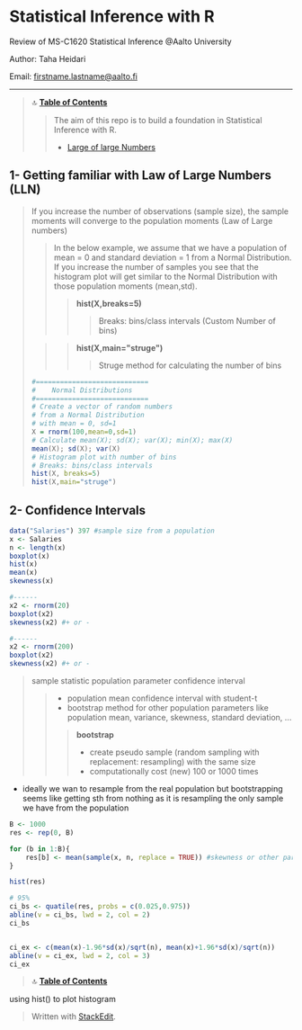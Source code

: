 # Statistical Inference with R
Review of MS-C1620 Statistical Inference @Aalto University

Author:  Taha Heidari

Email: firstname.lastname@aalto.fi

---

<a id='TOC'></a>

>🔝	<a href='#TOC'><b>Table of Contents</b></a>
>> The aim of this repo is to build a foundation in  Statistical Inference with R. 
>> * <a href='#1.0'> Large of large Numbers</a>




<a id='1.0'></a>
## 1- Getting familiar with Law of Large Numbers (LLN)
> If you increase the number of observations (sample size), the sample moments will converge to the population moments (Law of Large numbers)
>> In the below example, we assume that we have a population of mean = 0 and standard deviation = 1 from a Normal Distribution. If you increase the number of samples you see that the histogram plot will get similar to the Normal Distribution with those population moments (mean,std). 
>>>**hist(X,breaks=5)**
>>>>Breaks: bins/class intervals (Custom Number of bins)
>
>>>**hist(X,main="struge")** 
>>>>Struge method for calculating the number of bins
> ```R
> #============================
> #    Normal Distributions
> #============================
> # Create a vector of random numbers
> # from a Normal Distribution
> # with mean = 0, sd=1
> X = rnorm(100,mean=0,sd=1)
> # Calculate mean(X); sd(X); var(X); min(X); max(X)
> mean(X); sd(X); var(X)
> # Histogram plot with number of bins
> # Breaks: bins/class intervals 
> hist(X, breaks=5) 
> hist(X,main="struge")
> ```


## 2- Confidence Intervals
```R
data("Salaries") 397 #sample size from a population
x <- Salaries
n <- length(x)
boxplot(x)
hist(x)
mean(x)
skewness(x)

#------
x2 <- rnorm(20)
boxplot(x2)
skewness(x2) #+ or -

#------
x2 <- rnorm(200)
boxplot(x2)
skewness(x2) #+ or -
```

> sample statistic
> population parameter
> confidence interval 
> > * population mean confidence interval with student-t
> > * bootstrap method for other population parameters like population mean, variance, skewness, standard deviation, ...
> > > **bootstrap**
>> > * create pseudo sample (random sampling with replacement: resampling) with the same size 
>> > * computationally cost (new) 100 or 1000 times
* ideally we wan to resample from the real population but bootstrapping seems like getting sth from nothing as it is resampling the only sample we have from the population 


```R
B <- 1000
res <- rep(0, B)

for (b in 1:B){
	res[b] <- mean(sample(x, n, replace = TRUE)) #skewness or other parameters
}

hist(res)

# 95%
ci_bs <- quatile(res, probs = c(0.025,0.975))
abline(v = ci_bs, lwd = 2, col = 2)
ci_bs


ci_ex <- c(mean(x)-1.96*sd(x)/sqrt(n), mean(x)+1.96*sd(x)/sqrt(n))
abline(v = ci_ex, lwd = 2, col = 3)
ci_ex
```

>🔝	<a href='#TOC'><b>Table of Contents</b></a>

using hist() to plot histogram

> Written with [StackEdit](https://stackedit.io/).
